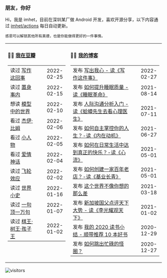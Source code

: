 ### 朋友，你好

Hi，我是 imhet，目前在深圳某厂做 Android 开发，喜欢开源分享，以下内容通过 <a href="https://github.com/imhet/imhet/actions" target="_blank">imhet/actions</a> 每日自动更新。

<!-- juzi starts -->
```
感恩可以解锁其他所有美德，也是你能做得更好的一件事情。
```
<!-- juzi ends -->


<table width="900px">
<tr>
<td valign="top" width="40%">

#### 🤾‍♂️  <a href="https://www.douban.com/people/heyitao/" target="_blank">我在豆瓣</a>

<!-- douban starts -->
| | |
 |:------------- | -------------: |
| 读过 <a href='https://book.douban.com/subject/25903621/' target='_blank'>写作这回事</a> | 2022-02-25 |
| 读过 <a href='https://book.douban.com/subject/35546622/' target='_blank'>置身事内</a> | 2022-02-15 |
| 想读 <a href='https://book.douban.com/subject/34845997/' target='_blank'>模型中的世界</a> | 2022-02-10 |
| 看过 <a href='http://movie.douban.com/subject/35652715/' target='_blank'>杰伊·比姆</a> | 2022-02-06 |
| 看过 <a href='http://movie.douban.com/subject/34865507/' target='_blank'>小人物</a> | 2022-02-05 |
| 看过 <a href='http://movie.douban.com/subject/35376457/' target='_blank'>爱情神话</a> | 2022-02-04 |
| 读过 <a href='https://book.douban.com/subject/35030210/' target='_blank'>飞轮效应</a> | 2022-02-02 |
| 读过 <a href='https://book.douban.com/subject/26292964/' target='_blank'>世界小史</a> | 2022-01-16 |
| 读过 <a href='https://book.douban.com/subject/3633461/' target='_blank'>一句顶一万句</a> | 2022-01-07 |
| 读过 <a href='https://book.douban.com/subject/26734559/' target='_blank'>棋王·树王·孩子王</a> | 2022-01-02 |
<!-- douban ends -->

</td>


<td valign="top" width="60%">

#### 🤹‍♀️ <a href="https://heyitao.com/" target="_blank">我的博客</a>

<!-- blog starts -->
| | |
 |:------------- | -------------: |
| 发布 <a href='http://heyitao.com/post/reading-xiezuozhejianshi' target='_blank'>写出我心 - 读《写作这件事》</a> | 2022-02-27 |
| 发布 <a href='http://heyitao.com/post/reading-smgm' target='_blank'>如何提升睡眠质量 - 读《睡眠革命》</a> | 2021-08-14 |
| 发布 <a href='http://heyitao.com/post/reading-hmxsqkxlys' target='_blank'>人际沟通分析入门 - 读《蛤蟆先生去看心理医生》</a> | 2021-07-11 |
| 发布 <a href='http://heyitao.com/post/reading-neizaidongji' target='_blank'>如何自主掌控你的人生？-读《内在动机》</a> | 2021-06-27 |
| 发布 <a href='http://heyitao.com/post/reading-xinliu' target='_blank'>如何在日常生活中达到真正的快乐？-读《心流》</a> | 2021-05-01 |
| 发布 <a href='http://heyitao.com/post/reading-jiyechangqing' target='_blank'>如何创建一家百年老店？-读《基业长青》</a> | 2021-05-01 |
| 发布 <a href='http://heyitao.com/post/reading-shishi' target='_blank'>这个世界不像你想的那么差</a> | 2021-03-18 |
| 发布 <a href='http://heyitao.com/post/reading-lgygtx' target='_blank'>新加坡国父点评天下大势 - 读《李光耀观天下》</a> | 2021-01-02 |
| 发布 <a href='http://heyitao.com/post/reading-2020' target='_blank'>我的 2020 读书小结 - 顺带推荐 10 本好书</a> | 2020-12-29 |
| 发布 <a href='http://heyitao.com/post/reading-chonglai3' target='_blank'>如何跳出忙碌的怪圈？</a> | 2020-12-27 |
<!-- blog ends -->

</td>
</tr>


</table>

![visitors](https://visitor-badge.glitch.me/badge?page_id=imhet.imhet)